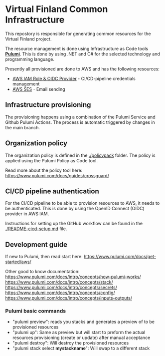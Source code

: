 # Virtual Finland Common Infrastructure

This repostory is responsible for generating common resources for the Virtual Finland project.

The resource management is done using Infrastructure as Code tools **[Pulumi](https://www.pulumi.com/)**. This is done by using .NET and C# for the selected technology and programming language.

Presently all provisioned are done to AWS and has the following resources:

- [AWS IAM Role & OIDC Provider](./VirtualFinland.Infrastructure/Features/Deployer.cs) - CI/CD-pipeline credentials management
- [AWS SES](./Docs/Email.README.md) - Email sending

## Infrastructure provisioning

The provisioning happens using a combination of the Pulumi Service and Github Pulumi Actions. The process is automatic triggered by changes in the main branch.

## Organization policy

The organization policy is defined in the [./policypack](./policypack) folder. The policy is applied using the Pulumi Policy as Code tool.

Read more about the policy tool here: https://www.pulumi.com/docs/guides/crossguard/

## CI/CD pipeline authentication

For the CI/CD pipeline to be able to provision resources to AWS, it needs to be authenticated. This is done by using the OpenID Connect (OIDC) provider in AWS IAM.

Instructions for setting up the GitHub workflow can be found in the [./README-cicd-setup.md](./README-cicd-setup.md) file.

## Development guide

If new to Pulumi, then read start here: https://www.pulumi.com/docs/get-started/aws/

Other good to know documentation:  
https://www.pulumi.com/docs/intro/concepts/how-pulumi-works/  
https://www.pulumi.com/docs/intro/concepts/stack/  
https://www.pulumi.com/docs/intro/concepts/secrets/  
https://www.pulumi.com/docs/intro/concepts/config/  
https://www.pulumi.com/docs/intro/concepts/inputs-outputs/

### Pulumi basic commands

- "pulumi preview": reads you stacks and generates a preview of to be provisioned resources
- "pulumi up": Same as preview but will start to preform the actual resources provisioning (create or update) after manual acceptance
- "pulumi destroy": Will destroy the provisioned resources
- "pulumi stack select **mystackname**": Will swap to a different stack
